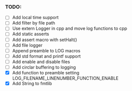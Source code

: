 ### TODO:
- [ ] Add local time support
- [ ] Add filter by file path
- [ ] Use extern Logger in cpp and move log functions to cpp
- [ ] Add static asserts
- [ ] Add assert macro with setHalt()
- [ ] Add file logger
- [ ] Append preamble to LOG macros
- [ ] Add std format and printf support
- [ ] Add enable and disable files
- [ ] Add circlar buffering to logging
- [x] Add function to preamble setting LOG_FILENAME_LINENUMBER_FUNCTION_ENABLE
- [x] Add String to fmtlib